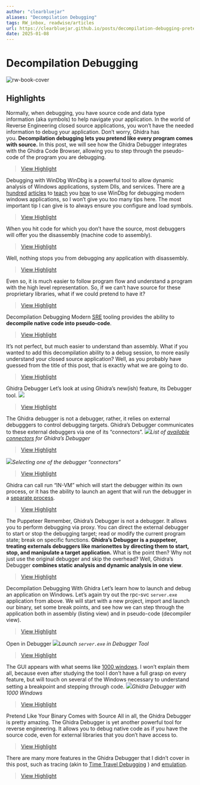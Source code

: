```yaml
---
author: "clearbluejar"
aliases: "Decompilation Debugging"
tags: RW_inbox, readwise/articles
url: https://clearbluejar.github.io/posts/decompilation-debugging-pretending-all-binaries-come-with-source-code/
date: 2025-01-08
---
```

# Decompilation Debugging

![rw-book-cover](https://clearbluejar.github.io/assets/img/2023-11-08-decompilation-debugging-pretending-all-binaries-come-with-source-code/timothy-dykes-LhqLdDPcSV8-unsplash.jpg)

## Highlights


Normally, when debugging, you have source code and data type information (aka symbols) to help navigate your application. In the world of Reverse Engineering closed source applications, you won’t have the needed information to debug your application. Don’t worry, Ghidra has you. **Decompilation debugging lets you pretend like every program comes with source.** In this post, we will see how the Ghidra Debugger integrates with the Ghidra Code Browser, allowing you to step through the pseudo-code of the program you are debugging.
> [View Highlight](https://read.readwise.io/read/01jh3d4pt4mxt7r20hxrxnt8ye)



Debugging with WinDbg[](https://clearbluejar.github.io/posts/decompilation-debugging-pretending-all-binaries-come-with-source-code/#debugging-with-windbg)
 WinDbg is a powerful tool to allow dynamic analysis of Windows applications, system Dlls, and services. There are [a](https://learn.microsoft.com/en-us/windows-hardware/drivers/debugger/getting-started-with-windows-debugging) [hundred](https://codemachine.com/articles/windbg_quickstart.html) [articles](https://www.codeproject.com/Articles/6084/Windows-Debuggers-Part-1-A-WinDbg-Tutorial) to [teach](https://securityoversimplicity.wordpress.com/2019/11/03/debugging-service-using-windbg/) you [how](https://dev.to/gabbersepp/how-to-debug-an-unmanaged-application-with-windbg-2j23) to use WinDbg for debugging modern windows applications, so I won’t give you too many tips here. The most important tip I can give is to always ensure you configure and load symbols.
> [View Highlight](https://read.readwise.io/read/01jh3ddkj420930qb7txp9zzd4)



When you hit code for which you don’t have the source, most debuggers will offer you the disassembly (machine code to assembly).
> [View Highlight](https://read.readwise.io/read/01jh3djbtccycq2k74728ccj4b)



Well, nothing stops you from debugging any application with disassembly.
> [View Highlight](https://read.readwise.io/read/01jh3djhyrxyq1yea8vxjhzcpp)



Even so, it is much easier to follow program flow and understand a program with the high level representation. So, if we can’t have source for these proprietary libraries, what if we could pretend to have it?
> [View Highlight](https://read.readwise.io/read/01jh3dkd1khb4nt1sma3gfemjj)



Decompilation Debugging[](https://clearbluejar.github.io/posts/decompilation-debugging-pretending-all-binaries-come-with-source-code/#decompilation-debugging)
 Modern [SRE](https://en.wikipedia.org/wiki/Reverse_engineering#software:~:text=decades.%5B9%5D-,Software%20reverse%20engineering,-can%20help%20to) tooling provides the ability to **decompile native code into pseudo-code**.
> [View Highlight](https://read.readwise.io/read/01jh3dkte23zcp45kc7wrtdwy4)



It’s not perfect, but much easier to understand than assembly. What if you wanted to add this decompilation ability to a debug session, to more easily understand your closed source application? Well, as you probably have guessed from the title of this post, that is exactly what we are going to do.
> [View Highlight](https://read.readwise.io/read/01jh3dnw6d718174cpj6h1zhxk)



Ghidra Debugger[](https://clearbluejar.github.io/posts/decompilation-debugging-pretending-all-binaries-come-with-source-code/#ghidra-debugger)
 Let’s look at using Ghidra’s new(ish) feature, its Debugger tool.
 [![](https://clearbluejar.github.io/assets/img/2023-11-08-decompilation-debugging-pretending-all-binaries-come-with-source-code/debugger-icon.png)](https://clearbluejar.github.io/assets/img/2023-11-08-decompilation-debugging-pretending-all-binaries-come-with-source-code/debugger-icon.png)
> [View Highlight](https://read.readwise.io/read/01jh3dp7vwqxbwah2tz2qrgv40)



The Ghidra debugger is not a debugger, rather, it relies on external debugggers to control debugging targets. Ghidra’s Debugger communicates to these external debuggers via one of its “connectors”.
 [![](https://clearbluejar.github.io/assets/img/2023-11-08-decompilation-debugging-pretending-all-binaries-come-with-source-code/ghidra-connectors-debugger-code.png)](https://clearbluejar.github.io/assets/img/2023-11-08-decompilation-debugging-pretending-all-binaries-come-with-source-code/ghidra-connectors-debugger-code.png)*List of [available connectors](https://github.com/NationalSecurityAgency/ghidra/tree/master/Ghidra/Debug) for Ghidra’s Debugger*
> [View Highlight](https://read.readwise.io/read/01jh3dqm6ky3xejfkj5cdkr23n)



[![](https://clearbluejar.github.io/assets/img/2023-11-08-decompilation-debugging-pretending-all-binaries-come-with-source-code/connector-options1.png)](https://clearbluejar.github.io/assets/img/2023-11-08-decompilation-debugging-pretending-all-binaries-come-with-source-code/connector-options1.png)*Selecting one of the debugger “connectors”*
> [View Highlight](https://read.readwise.io/read/01jh3drstr0m0kga430zjdfaeq)



Ghidra can call run “IN-VM” which will start the debugger within its own process, or it has the ability to launch an agent that will run the debugger in a [separate process](https://github.com/NationalSecurityAgency/ghidra/blob/master/Ghidra/Debug/Debugger-agent-dbgeng/src/main/java/agent/dbgeng/gadp/DbgEngGadpServer.java#L89).
> [View Highlight](https://read.readwise.io/read/01jh3dv823zk3xxbd4nb411rj3)



The Puppeteer[](https://clearbluejar.github.io/posts/decompilation-debugging-pretending-all-binaries-come-with-source-code/#the-puppeteer)
 Remember, Ghidra’s Debugger is not a debugger. It allows you to perform debugging via proxy. You can direct the external debugger to start or stop the debugging target; read or modify the current program state; break on specific functions. **Ghidra’s Debugger is a puppeteer, treating externals debuggers like marionettes by directing them to start, stop, and manipulate a target application.**
 What is the point then? Why not just use the original debugger and skip the overhead? Well, Ghidra’s Debugger **combines static analysis and dynamic analysis in one view**.
> [View Highlight](https://read.readwise.io/read/01jh3dxs52aefnwmc9565v82y5)



Decompilation Debugging With Ghidra[](https://clearbluejar.github.io/posts/decompilation-debugging-pretending-all-binaries-come-with-source-code/#decompilation-debugging-with-ghidra)
 Let’s learn how to launch and debug an application on Windows. Let’s again try out the rpc-svc `server.exe` application from above. We will start with a new project, import and launch our binary, set some break points, and see how we can step through the application both in assembly (listing view) and in pseudo-code (decompiler view).
> [View Highlight](https://read.readwise.io/read/01jh3e2tjjwn9c5d5n8tsm7yxb)



Open in Debugger[](https://clearbluejar.github.io/posts/decompilation-debugging-pretending-all-binaries-come-with-source-code/#open-in-debugger)
 [![](https://clearbluejar.github.io/assets/img/2023-11-08-decompilation-debugging-pretending-all-binaries-come-with-source-code/launch-debug-1.gif)](https://clearbluejar.github.io/assets/img/2023-11-08-decompilation-debugging-pretending-all-binaries-come-with-source-code/launch-debug-1.gif)*Launch `server.exe` in Debugger Tool*
> [View Highlight](https://read.readwise.io/read/01jh3e55qr9z0evmfsmmda28ef)



The GUI appears with what seems like [1000 windows](https://github.com/NationalSecurityAgency/ghidra/blob/master/GhidraDocs/GhidraClass/Debugger/A2-UITour.md#windows). I won’t explain them all, because even after studying the tool I don’t have a full grasp on every feature, but will touch on several of the Windows necessary to understand setting a breakpoint and stepping through code.
 [![](https://clearbluejar.github.io/assets/img/2023-11-08-decompilation-debugging-pretending-all-binaries-come-with-source-code/ghidra-debugger-windows.png)](https://clearbluejar.github.io/assets/img/2023-11-08-decompilation-debugging-pretending-all-binaries-come-with-source-code/ghidra-debugger-windows.png)*Ghidra Debugger with 1000 Windows*
> [View Highlight](https://read.readwise.io/read/01jh3e5akzpxfxj1skkpdz8194)



Pretend Like Your Binary Comes with Source[](https://clearbluejar.github.io/posts/decompilation-debugging-pretending-all-binaries-come-with-source-code/#pretend-like-your-binary-comes-with-source)
 All in all, the Ghidra Debugger is pretty amazing. The Ghidra Debugger is yet another powerful tool for reverse engineering. It allows you to debug native code as if you have the source code, even for external libraries that you don’t have access to.
> [View Highlight](https://read.readwise.io/read/01jh3e9112cv79k8dftxek3bnm)



There are many more features in the Ghidra Debugger that I didn’t cover in this post, such as tracing (akin to [Time Travel Debugging](https://learn.microsoft.com/en-us/windows-hardware/drivers/debuggercmds/time-travel-debugging-overview) ) and [emulation](https://github.com/NationalSecurityAgency/ghidra/blob/master/GhidraDocs/GhidraClass/Debugger/B2-Emulation.md#emulation).
> [View Highlight](https://read.readwise.io/read/01jh3e9cn44ngpcqs00hvsg6gy)



